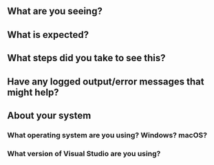 <!--
Thank you so much for your contribution. Before you submit an issue, please read the following:

1. Ensure you have read over contribution guidelines in the README: https://github.com/XamarinUniversity/CSC352/blob/master/README.md.

2. If you have a question, please submit it via the Xamarin University forum: https://forums.xamarin.com/categories/university

3. Delete everything in this comment block.
-->

## What are you seeing?

## What is expected?

## What steps did you take to see this?

## Have any logged output/error messages that might help?

## About your system

### What operating system are you using? Windows? macOS?

### What version of Visual Studio are you using?
